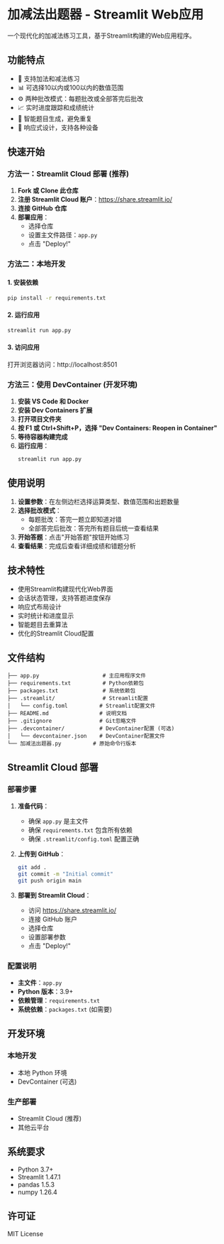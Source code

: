 # 加减法出题器 - Streamlit Web应用

一个现代化的加减法练习工具，基于Streamlit构建的Web应用程序。

## 功能特点

- 🧮 支持加法和减法练习
- 📊 可选择10以内或100以内的数值范围
- ⚙️ 两种批改模式：每题批改或全部答完后批改
- 📈 实时进度跟踪和成绩统计
- 🎯 智能题目生成，避免重复
- 📱 响应式设计，支持各种设备

## 快速开始

### 方法一：Streamlit Cloud 部署 (推荐)

1. **Fork 或 Clone 此仓库**
2. **注册 Streamlit Cloud 账户**：https://share.streamlit.io/
3. **连接 GitHub 仓库**
4. **部署应用**：
   - 选择仓库
   - 设置主文件路径：`app.py`
   - 点击 "Deploy!"

### 方法二：本地开发

#### 1. 安装依赖

```bash
pip install -r requirements.txt
```

#### 2. 运行应用

```bash
streamlit run app.py
```

#### 3. 访问应用

打开浏览器访问：http://localhost:8501

### 方法三：使用 DevContainer (开发环境)

1. **安装 VS Code 和 Docker**
2. **安装 Dev Containers 扩展**
3. **打开项目文件夹**
4. **按 F1 或 Ctrl+Shift+P，选择 "Dev Containers: Reopen in Container"**
5. **等待容器构建完成**
6. **运行应用**：
   ```bash
   streamlit run app.py
   ```

## 使用说明

1. **设置参数**：在左侧边栏选择运算类型、数值范围和出题数量
2. **选择批改模式**：
   - 每题批改：答完一题立即知道对错
   - 全部答完后批改：答完所有题目后统一查看结果
3. **开始答题**：点击"开始答题"按钮开始练习
4. **查看结果**：完成后查看详细成绩和错题分析

## 技术特性

- 使用Streamlit构建现代化Web界面
- 会话状态管理，支持答题进度保存
- 响应式布局设计
- 实时统计和进度显示
- 智能题目去重算法
- 优化的Streamlit Cloud配置

## 文件结构

```
├── app.py                    # 主应用程序文件
├── requirements.txt          # Python依赖包
├── packages.txt              # 系统依赖包
├── .streamlit/               # Streamlit配置
│   └── config.toml          # Streamlit配置文件
├── README.md                # 说明文档
├── .gitignore               # Git忽略文件
├── .devcontainer/           # DevContainer配置 (可选)
│   └── devcontainer.json    # DevContainer配置文件
└── 加减法出题器.py          # 原始命令行版本
```

## Streamlit Cloud 部署

### 部署步骤

1. **准备代码**：
   - 确保 `app.py` 是主文件
   - 确保 `requirements.txt` 包含所有依赖
   - 确保 `.streamlit/config.toml` 配置正确

2. **上传到 GitHub**：
   ```bash
   git add .
   git commit -m "Initial commit"
   git push origin main
   ```

3. **部署到 Streamlit Cloud**：
   - 访问 https://share.streamlit.io/
   - 连接 GitHub 账户
   - 选择仓库
   - 设置部署参数
   - 点击 "Deploy!"

### 配置说明

- **主文件**：`app.py`
- **Python 版本**：3.9+
- **依赖管理**：`requirements.txt`
- **系统依赖**：`packages.txt` (如需要)

## 开发环境

### 本地开发
- 本地 Python 环境
- DevContainer (可选)

### 生产部署
- Streamlit Cloud (推荐)
- 其他云平台

## 系统要求

- Python 3.7+
- Streamlit 1.47.1
- pandas 1.5.3
- numpy 1.26.4

## 许可证

MIT License 